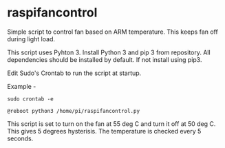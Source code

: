 # raspifancontrol
Simple script to control fan based on ARM temperature. This keeps fan off during light load.

This script uses Pyhton 3. Install Python 3 and pip 3 from repository.
All dependencies should be installed by default. If not install using pip3.

Edit Sudo's Crontab to run the script at startup.

Example - 

`sudo crontab -e`

`@reboot python3 /home/pi/raspifancontrol.py`

This script is set to turn on the fan at 55 deg C and turn it off at 50 deg C.
This gives 5 degrees hysterisis. The temperature is checked every 5 seconds.
